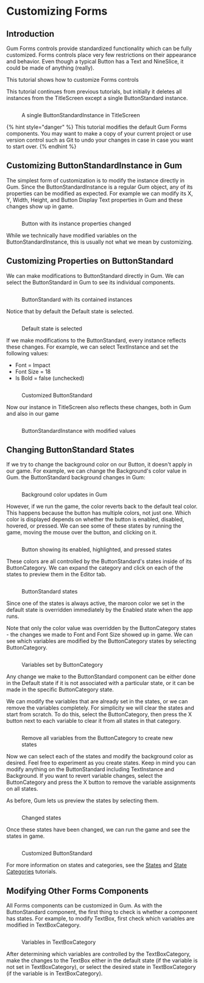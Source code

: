 # Customizing Forms

## Introduction

Gum Forms controls provide standardized functionality which can be fully customized. Forms controls place very few restrictions on their appearance and behavior. Even though a typical Button has a Text and NineSlice, it could be made of anything (really).

This tutorial shows how to customize Forms controls

This tutorial continues from previous tutorials, but initially it deletes all instances from the TitleScreen except a single ButtonStandard instance.

<figure><img src="../../../../.gitbook/assets/image (161).png" alt=""><figcaption><p>A single ButtonStandardInstance in TitleScreen</p></figcaption></figure>

{% hint style="danger" %}
This tutorial modifies the default Gum Forms components. You may want to make a copy of your current project or use version control such as Git to undo your changes in case in case you want to start over.
{% endhint %}

## Customizing ButtonStandardInstance in Gum

The simplest form of customization is to modify the instance directly in Gum. Since the ButtonStandardInstance is a regular Gum object, any of its properties can be modified as expected. For example we can modify its X, Y, Width, Height, and Button Display Text properties in Gum and these changes show up in game.

<figure><img src="../../../../.gitbook/assets/image (162).png" alt=""><figcaption><p>Button with its instance properties changed</p></figcaption></figure>

While we technically have modified variables on the ButtonStandardInstance, this is usually not what we mean by customizing.

## Customizing Properties on ButtonStandard

We can make modifications to ButtonStandard directly in Gum. We can select the ButtonStandard in Gum to see its individual components.

<figure><img src="../../../../.gitbook/assets/image (163).png" alt=""><figcaption><p>ButtonStandard with its contained instances</p></figcaption></figure>

Notice that by default the Default state is selected.

<figure><img src="../../../../.gitbook/assets/02_17 41 30.png" alt=""><figcaption><p>Default state is selected</p></figcaption></figure>

If we make modifications to the ButtonStandard, every instance reflects these changes. For example, we can select TextInstance and set the following values:

* Font = Impact
* Font Size = 18
* Is Bold = false (unchecked)

<figure><img src="../../../../.gitbook/assets/02_13 46 47.png" alt=""><figcaption><p>Customized ButtonStandard</p></figcaption></figure>

Now our instance in TitleScreen also reflects these changes, both in Gum and also in our game

<figure><img src="../../../../.gitbook/assets/02_13 47 43.png" alt=""><figcaption><p>ButtonStandardInstance with modified values</p></figcaption></figure>

## Changing ButtonStandard States

If we try to change the background color on our Button, it doesn't apply in our game. For example, we can change the Background's color value in Gum. the ButtonStandard background changes in Gum:

<figure><img src="../../../../.gitbook/assets/02_17 11 41.png" alt=""><figcaption><p>Background color updates in Gum</p></figcaption></figure>

However, if we run the game, the color reverts back to the default teal color. This happens because the button has multiple colors, not just one. Which color is displayed depends on whether the button is enabled, disabled, hovered, or pressed. We can see some of these states by running the game, moving the mouse over the button, and clicking on it.

<figure><img src="../../../../.gitbook/assets/02_17 16 20.gif" alt=""><figcaption><p>Button showing its enabled, highlighted, and pressed states</p></figcaption></figure>

These colors are all controlled by the ButtonStandard's states inside of its ButtonCategory. We can expand the category and click on each of the states to preview them in the Editor tab.

<figure><img src="../../../../.gitbook/assets/02_17 21 39.gif" alt=""><figcaption><p>ButtonStandard states</p></figcaption></figure>

Since one of the states is always active, the maroon color we set in the default state is overridden immediately by the Enabled state when the app runs.

Note that only the color value was overridden by the ButtonCategory states - the changes we made to Font and Font Size showed up in game. We can see which variables are modified by the ButtonCategory states by selecting ButtonCategory.

<figure><img src="../../../../.gitbook/assets/02_17 29 50 (1).png" alt=""><figcaption><p>Variables set by ButtonCategory</p></figcaption></figure>

Any change we make to the ButtonStandard component can be either done in the Default state if it is not associated with a particular state, or it can be made in the specific ButtonCategory state.

We can modify the variables that are already set in the states, or we can remove the variables completely. For simplicity we will clear the states and start from scratch. To do this, select the ButtonCategory, then press the X button next to each variable to clear it from all states in that category.

<figure><img src="../../../../.gitbook/assets/02_17 57 27.gif" alt=""><figcaption><p>Remove all variables from the ButtonCategory to create new states</p></figcaption></figure>

Now we can select each of the states and modify the background color as desired. Feel free to experiment as you create states. Keep in mind you can modify anything on the ButtonStandard including TextInstance and Background. If you want to revert variable changes, select the ButtonCategory and press the X button to remove the variable assignments on all states.

As before, Gum lets us preview the states by selecting them.

<figure><img src="../../../../.gitbook/assets/02_18 15 27.gif" alt=""><figcaption><p>Changed states</p></figcaption></figure>

Once these states have been changed, we can run the game and see the states in game.

<figure><img src="../../../../.gitbook/assets/02_18 16 27.gif" alt=""><figcaption><p>Customized ButtonStandard</p></figcaption></figure>

For more information on states and categories, see the [States](../../../../gum-tool/tutorials-and-examples/intro-tutorials/states.md) and [State Categories](../../../../gum-tool/tutorials-and-examples/intro-tutorials/state-categories.md) tutorials.

## Modifying Other Forms Components

All Forms components can be customized in Gum. As with the ButtonStandard component, the first thing to check is whether a component has states. For example, to modify TextBox, first check which variables are modified in TextBoxCategory.

<figure><img src="../../../../.gitbook/assets/image (166).png" alt=""><figcaption><p>Variables in TextBoxCategory</p></figcaption></figure>

After determining which variables are controlled by the TextBoxCategory, make the changes to the TextBox either in the default state (if the variable is not set in TextBoxCategory), or select the desired state in TextBoxCategory (if the variable is in TextBoxCategory).
